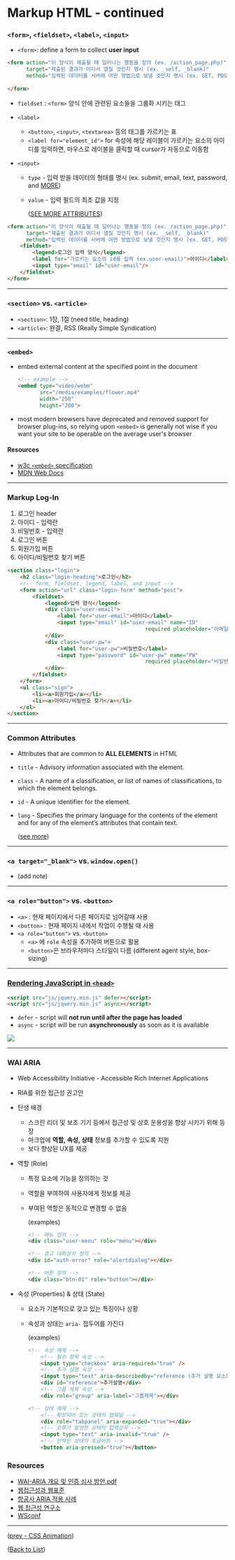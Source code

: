 # Markup HTML - continued

### `<form>`, `<fieldset>`, `<label>`, `<input>`

* `<form>`: define a form to collect **user input**

``` html
<form action="이 양식이 제출될 때 일어나는 행동을 정의 (ex. /action_page.php)"
      target="제출된 결과가 어디서 열릴 것인지 명시 (ex. _self, _blank)"
      method="입력된 데이터를 서버에 어떤 방법으로 보낼 것인지 명시 (ex. GET, POST)">
    
</form>
```

* `fieldset` : `<form>` 양식 안에 관련된 요소들을 그룹화 시키는 태그

* `<label>`

  * `<button>`, `<input>`, `<textarea>` 등의 태그를 가르키는 표
  * `<label for="element_id">` for 속성에 해당 레이블이 가르키는 요소의 아이디를 입력하면, 마우스로 레이블을 클릭할 때 cursor가 자동으로 이동함

* `<input>`

  * `type` - 입력 받을 데이터의 형태를 명시 (ex. submit, email, text, password, and [MORE](https://www.w3schools.com/html/html_form_input_types.asp))

  * `value` - 입력 필드의 최초 값을 지정

    ([SEE MORE ATTRIBUTES](https://www.w3schools.com/html/html_form_attributes.asp))

``` html
<form action="이 양식이 제출될 때 일어나는 행동을 정의 (ex. /action_page.php)"
      target="제출된 결과가 어디서 열릴 것인지 명시 (ex. _self, _blank)"
      method="입력된 데이터를 서버에 어떤 방법으로 보낼 것인지 명시 (ex. GET, POST)">
    <fieldset>
        <legend>로그인 입력 양식</legend>
        <label for="가르키는 요소의 id를 입력 (ex.user-email)">아이디</label>
        <input type="email" id="user-email"/>
    </fieldset>
</form>
```



---

### `<section>` vs. `<article>`

* `<section>`: 1장, 1절 (need title, heading)
* `<article>`: 완결, RSS (Really Simple Syndication)



---

### `<embed>`

* embed external content at the specified point in the document

  ``` html
  <!-- example -->
  <embed type="video/webm"
         src="/media/examples/flower.mp4"
         width="250"
         height="200">
  ```

* most modern browsers have deprecated and removed support for browser plug-ins, so relying upon `<embed>` is generally not wise if you want your site to be operable on the average user's browser

#### Resources

* [w3c `<embed>` specification](https://www.w3.org/TR/2010/WD-html5-20100624/the-iframe-element.html#the-embed-element)
* [MDN Web Docs](https://developer.mozilla.org/en-US/docs/Web/HTML/Element/embed)

---

### Markup Log-In

1. 로그인 header
2. 아이디 - 입력란
3. 비밀번호 - 입력란
4. 로그인 버튼
5. 회원가입 버튼
6. 아이디/비밀번호 찾기 버튼

``` html
<section class="login">
	<h2 class="login-heading">로그인</h2>
    <!-- form, fieldset, legend, label, and input -->
    <form action="url" class="login-form" method="post">
        <fieldset>
            <legend>입력 양식</legend>
            <div class="user-email">
                <label for="user-email">아이디</label>
                <input type="email" id="user-email" name="ID"
                       						required placeholder="이메일"/>
            </div>
            <div class="user-pw">
                <label for="user-pw">비밀번호</label>
                <input type="password" id="user-pw" name="PW"
                       						required placeholder="비밀번호"/>
            </div>    
        </fieldset>
    </form>
    <ul class="sign">
        <li><a>회원가입</a></li>
        <li><a>아이디/비밀번호 찾기</a></li>
    </ul>
</section>
```



---

### Common Attributes 

* Attributes that are common to **ALL ELEMENTS** in HTML

* `title` - Advisory information associated with the element.

* `class` - A name of a classification, or list of names of classifications, to which the element belongs.

* `id` - A unique identifier for the element.

* `lang` - Specifies the primary language for the contents of the element and for any of the element’s attributes that contain text.

  ([see more](https://www.w3.org/TR/2010/WD-html-markup-20100624/common-attributes.html))

  

---

### `<a target="_blank">` vs. `window.open()`

* (add note)



---

### `<a role="button">` vs. `<button>`

* `<a>` : 현재 페이지에서 다른 페이지로 넘어갈때 사용
* `<button>` : 현재 페이지 내에서 작업이 수행될 때 사용
* `<a role="button">` vs. `<button>`
  * `<a>` 에 `role` 속성을 추가하여 버튼으로 활용
  * `<button>`은 브라우저마다 스타일이 다름 (different agent style, box-sizing)



---

### [Rendering JavaScript in `<head>`](https://blog.asamaru.net/2017/05/04/script-async-defer/)

``` html
<script src="js/jquery.min.js" defer></script>
<script src="js/jquery.min.js" async></script>
```

* `defer` - script will **not run until after the page has loaded**
* `async` - script will be run **asynchronously** as soon as it is available

![](./images/async-defer.jpg)

---

### WAI ARIA

* Web Accessibility Initiative - Accessible Rich Internet Applications

* RIA를 위한 접근성 권고안

* 탄생 배경

  * 스크린 리더 및 보조 기기 등에서 접근성 및 상호 운용성을 향상 시키기 위해 등장
  * 마크업에 **역할, 속성, 상태** 정보를 추가할 수 있도록 지원
  * 보다 향상된 UX를 제공

* 역할 (Role)

  * 특정 요소에 기능을 정의하는 것

  * 역할을 부여하여 사용자에게 정보를 제공

  * 부여된 역할은 동적으로 변경할 수 없음

    (examples)

    ``` html
    <!-- 메뉴 정의 -->
    <div class="user-menu" role="menu"></div>
    
    <!-- 경고 대화상자 정의 -->
    <div id="auth-error" role="alertdialog"></div>
    
    <!-- 버튼 정의 -->
    <div class="btn-01" role="button"></div>
    ```

* 속성 (Properties) & 상태 (State)

  * 요소가 기본적으로 갖고 있는 특징이나 상황

  * 속성과 상태는 `aria-` 접두어를 가진다

    (examples)

    ``` html
    <!-- 속성 예제 -->
        <!-- 필수 항목 속성 -->
        <input type="checkbox" aria-required="true" />
    	<!-- 추가 설명 속성 -->
    	<input type="text" aria-describedby="reference (추가 설명 요소의 id 값)" />
    	<div id="reference">추가설명</div>
    	<!-- 그룹 제목 속성 -->
    	<div role="group" aria-label="그룹제목"></div>
    
    <!-- 상태 예제 -->
    	<!-- 확장되어 있는 상태의 탭패널 -->
    	<div role="tabpanel" aria-expanded="true"></div>
    	<!-- 오류가 발생한 상태의 입력상자 -->
    	<input type="text" aria-invalid="true" />
    	<!-- 선택된 상태의 토글버튼 -->
    	<button aria-pressed="true"></button>
    ```



### Resources

* [WAI-ARIA 개요 및 인증 심사 방안.pdf](https://github.com/seulbinim/PDF)
* [웹접근성과 웹표준](https://seulbinim.github.io/WSA/accessibility.html)
* [항공사 ARIA 적용 사례](https://aoa.gitbook.io/skymimo/)
* [웹 접근성 연구소](https://www.wah.or.kr:444/index.asp)
* [WSconf](https://www.slideshare.net/wsconf)



---

([prev - CSS Animation](./css-float-animation.md))

([Back to List](../../README.md))
